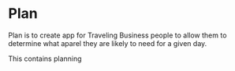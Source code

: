 # Plan

Plan is to create app for Traveling Business people to allow them to determine what aparel they are likely to need for a given day.

This contains planning